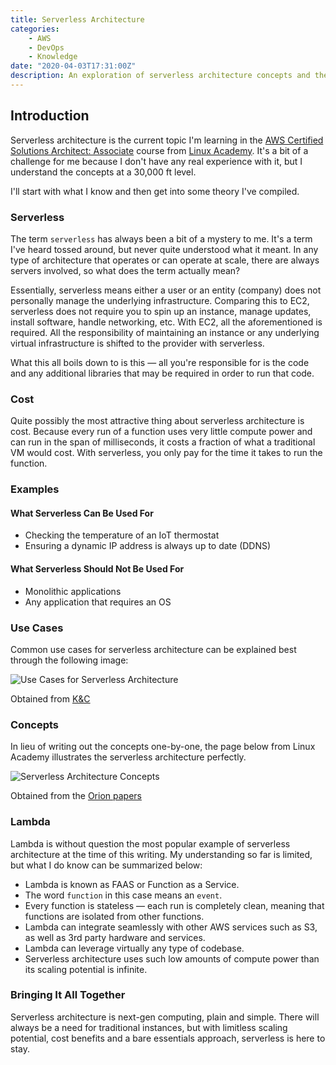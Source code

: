 ```yaml
---
title: Serverless Architecture
categories:
    - AWS
    - DevOps
    - Knowledge
date: "2020-04-03T17:31:00Z"
description: An exploration of serverless architecture concepts and their practical applications in cloud computing.
---
```


## Introduction

Serverless architecture is the current topic I'm learning in the [AWS Certified Solutions Architect: Associate](https://linuxacademy.com/course/aws-certified-solutions-architect-2019-associate-level/) course from [Linux Academy](https://linuxacademy.com). It's a bit of a challenge for me because I don't have any real experience with it, but I understand the concepts at a 30,000 ft level.

I'll start with what I know and then get into some theory I've compiled.

### Serverless

The term `serverless` has always been a bit of a mystery to me. It's a term I've heard tossed around, but never quite understood what it meant. In any type of architecture that operates or can operate at scale, there are always servers involved, so what does the term actually mean?

Essentially, serverless means either a user or an entity (company) does not personally manage the underlying infrastructure. Comparing this to EC2, serverless does not require you to spin up an instance, manage updates, install software, handle networking, etc. With EC2, all the aforementioned is required. All the responsibility of maintaining an instance or any underlying virtual infrastructure is shifted to the provider with serverless.

What this all boils down to is this — all you're responsible for is the code and any additional libraries that may be required in order to run that code.

### Cost

Quite possibly the most attractive thing about serverless architecture is cost. Because every run of a function uses very little compute power and can run in the span of milliseconds, it costs a fraction of what a traditional VM would cost. With serverless, you only pay for the time it takes to run the function.

### Examples

#### What Serverless Can Be Used For

* Checking the temperature of an IoT thermostat
* Ensuring a dynamic IP address is always up to date (DDNS)

#### What Serverless Should Not Be Used For

* Monolithic applications
* Any application that requires an OS

### Use Cases

Common use cases for serverless architecture can be explained best through the following image:

![Use Cases for Serverless Architecture](https://cdn.levine.io/uploads/images/gallery/2022-09//04/x1aeniur0.jpg)

Obtained from [K&C](https://kruschecompany.com/why-enterprises-choose-serverless-architecture)

### Concepts

In lieu of writing out the concepts one-by-one, the page below from Linux Academy illustrates the serverless architecture perfectly.

![Serverless Architecture Concepts](https://cdn.levine.io/uploads/images/gallery/2022-09//04/Screen-Shot-2020-04-02-at-9.56.54-PM.png)

Obtained from the [Orion papers](https://interactive.linuxacademy.com/diagrams/AWSCSA.html)

### Lambda

Lambda is without question the most popular example of serverless architecture at the time of this writing. My understanding so far is limited, but what I do know can be summarized below:

* Lambda is known as FAAS or Function as a Service.
* The word `function` in this case means an `event`.
* Every function is stateless — each run is completely clean, meaning that functions are isolated from other functions.
* Lambda can integrate seamlessly with other AWS services such as S3, as well as 3rd party hardware and services.
* Lambda can leverage virtually any type of codebase.
* Serverless architecture uses such low amounts of compute power than its scaling potential is infinite.

### Bringing It All Together

Serverless architecture is next-gen computing, plain and simple. There will always be a need for traditional instances, but with limitless scaling potential, cost benefits and a bare essentials approach, serverless is here to stay.

